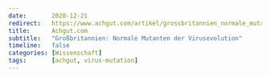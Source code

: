 ```yaml
---
date:       2020-12-21
redirect:   https://www.achgut.com/artikel/grossbritannien_normale_mutanten_der_virusevolution
title:      Achgut.com
subtitle:   "Großbritannien: Normale Mutanten der Virusevolution"
timeline:   false
categories: [Wissenschaft]
tags:       [achgut, virus-mutation]
---
```


